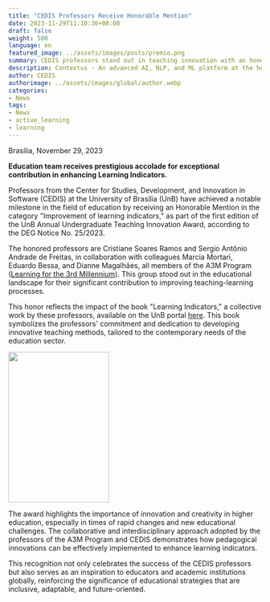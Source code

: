 ```yaml
---
title: "CEDIS Professors Receive Honorable Mention"
date: 2023-11-29T11:10:36+08:00
draft: false
weight: 500
language: en
featured_image: ../assets/images/posts/premio.png
summary: CEDIS professors stand out in teaching innovation with an honorable mention, in the enhancement of Learning Indicators.
description: Contextus - An advanced AI, NLP, and ML platform at the heart of Scientific Analysis, led by CEDIS
author: CEDIS
authorimage: ../assets/images/global/author.webp
categories: 
- News
tags: 
- News
- active_learning
- learning
---
```

Brasília, November 29, 2023

**Education team receives prestigious accolade for exceptional contribution in enhancing Learning Indicators.**

Professors from the Center for Studies, Development, and Innovation in Software (CEDIS) at the University of Brasília (UnB) have achieved a notable milestone in the field of education by receiving an Honorable Mention in the category "Improvement of learning indicators," as part of the first edition of the UnB Annual Undergraduate Teaching Innovation Award, according to the DEG Notice No. 25/2023.

The honored professors are Cristiane Soares Ramos and Sergio Antônio Andrade de Freitas, in collaboration with colleagues Marcia Mortari, Eduardo Bessa, and Dianne Magalhães, all members of the A3M Program ([Learning for the 3rd Millennium](http://www.a3m.unb/)). This group stood out in the educational landscape for their significant contribution to improving teaching-learning processes.

This honor reflects the impact of the book "Learning Indicators," a collective work by these professors, available on the UnB portal [here](https://livros.unb.br/index.php/portal/catalog/book/442). This book symbolizes the professors' commitment and dedication to developing innovative teaching methods, tailored to the contemporary needs of the education sector.

[<img src="https://livros.unb.br/public/presses/1/submission_442_504_coverImage_pt_BR_t.png" width="200" height="300">](https://livros.unb.br/index.php/portal/catalog/book/442)

The award highlights the importance of innovation and creativity in higher education, especially in times of rapid changes and new educational challenges. The collaborative and interdisciplinary approach adopted by the professors of the A3M Program and CEDIS demonstrates how pedagogical innovations can be effectively implemented to enhance learning indicators.

This recognition not only celebrates the success of the CEDIS professors but also serves as an inspiration to educators and academic institutions globally, reinforcing the significance of educational strategies that are inclusive, adaptable, and future-oriented.
